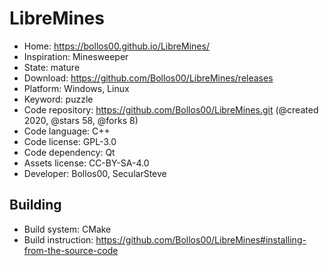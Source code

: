# LibreMines

- Home: https://bollos00.github.io/LibreMines/
- Inspiration: Minesweeper
- State: mature
- Download: https://github.com/Bollos00/LibreMines/releases
- Platform: Windows, Linux
- Keyword: puzzle
- Code repository: https://github.com/Bollos00/LibreMines.git (@created 2020, @stars 58, @forks 8)
- Code language: C++
- Code license: GPL-3.0
- Code dependency: Qt
- Assets license: CC-BY-SA-4.0
- Developer: Bollos00, SecularSteve

## Building

- Build system: CMake
- Build instruction: https://github.com/Bollos00/LibreMines#installing-from-the-source-code
